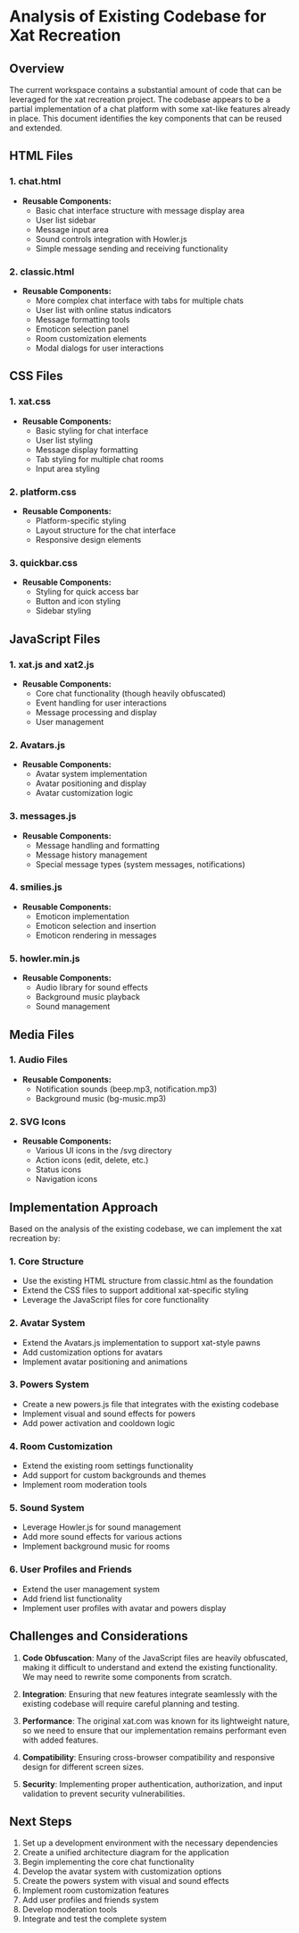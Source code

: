 # Analysis of Existing Codebase for Xat Recreation

## Overview

The current workspace contains a substantial amount of code that can be leveraged for the xat recreation project. The codebase appears to be a partial implementation of a chat platform with some xat-like features already in place. This document identifies the key components that can be reused and extended.

## HTML Files

### 1. chat.html
- **Reusable Components:**
  - Basic chat interface structure with message display area
  - User list sidebar
  - Message input area
  - Sound controls integration with Howler.js
  - Simple message sending and receiving functionality

### 2. classic.html
- **Reusable Components:**
  - More complex chat interface with tabs for multiple chats
  - User list with online status indicators
  - Message formatting tools
  - Emoticon selection panel
  - Room customization elements
  - Modal dialogs for user interactions

## CSS Files

### 1. xat.css
- **Reusable Components:**
  - Basic styling for chat interface
  - User list styling
  - Message display formatting
  - Tab styling for multiple chat rooms
  - Input area styling

### 2. platform.css
- **Reusable Components:**
  - Platform-specific styling
  - Layout structure for the chat interface
  - Responsive design elements

### 3. quickbar.css
- **Reusable Components:**
  - Styling for quick access bar
  - Button and icon styling
  - Sidebar styling

## JavaScript Files

### 1. xat.js and xat2.js
- **Reusable Components:**
  - Core chat functionality (though heavily obfuscated)
  - Event handling for user interactions
  - Message processing and display
  - User management

### 2. Avatars.js
- **Reusable Components:**
  - Avatar system implementation
  - Avatar positioning and display
  - Avatar customization logic

### 3. messages.js
- **Reusable Components:**
  - Message handling and formatting
  - Message history management
  - Special message types (system messages, notifications)

### 4. smilies.js
- **Reusable Components:**
  - Emoticon implementation
  - Emoticon selection and insertion
  - Emoticon rendering in messages

### 5. howler.min.js
- **Reusable Components:**
  - Audio library for sound effects
  - Background music playback
  - Sound management

## Media Files

### 1. Audio Files
- **Reusable Components:**
  - Notification sounds (beep.mp3, notification.mp3)
  - Background music (bg-music.mp3)

### 2. SVG Icons
- **Reusable Components:**
  - Various UI icons in the /svg directory
  - Action icons (edit, delete, etc.)
  - Status icons
  - Navigation icons

## Implementation Approach

Based on the analysis of the existing codebase, we can implement the xat recreation by:

### 1. Core Structure
- Use the existing HTML structure from classic.html as the foundation
- Extend the CSS files to support additional xat-specific styling
- Leverage the JavaScript files for core functionality

### 2. Avatar System
- Extend the Avatars.js implementation to support xat-style pawns
- Add customization options for avatars
- Implement avatar positioning and animations

### 3. Powers System
- Create a new powers.js file that integrates with the existing codebase
- Implement visual and sound effects for powers
- Add power activation and cooldown logic

### 4. Room Customization
- Extend the existing room settings functionality
- Add support for custom backgrounds and themes
- Implement room moderation tools

### 5. Sound System
- Leverage Howler.js for sound management
- Add more sound effects for various actions
- Implement background music for rooms

### 6. User Profiles and Friends
- Extend the user management system
- Add friend list functionality
- Implement user profiles with avatar and powers display

## Challenges and Considerations

1. **Code Obfuscation**: Many of the JavaScript files are heavily obfuscated, making it difficult to understand and extend the existing functionality. We may need to rewrite some components from scratch.

2. **Integration**: Ensuring that new features integrate seamlessly with the existing codebase will require careful planning and testing.

3. **Performance**: The original xat.com was known for its lightweight nature, so we need to ensure that our implementation remains performant even with added features.

4. **Compatibility**: Ensuring cross-browser compatibility and responsive design for different screen sizes.

5. **Security**: Implementing proper authentication, authorization, and input validation to prevent security vulnerabilities.

## Next Steps

1. Set up a development environment with the necessary dependencies
2. Create a unified architecture diagram for the application
3. Begin implementing the core chat functionality
4. Develop the avatar system with customization options
5. Create the powers system with visual and sound effects
6. Implement room customization features
7. Add user profiles and friends system
8. Develop moderation tools
9. Integrate and test the complete system